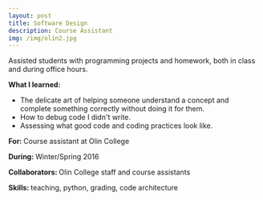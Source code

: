 ```yaml
---
layout: post
title: Software Design
description: Course Assistant
img: /img/olin2.jpg
---
```


Assisted students with programming projects and homework, both in class and during office hours.

<b>What I learned: </b>
- The delicate art of helping someone understand a concept and complete something correctly without doing it for them.
- How to debug code I didn't write.
- Assessing what good code and coding practices look like.

<b>For: </b>Course assistant at Olin College

<b>During: </b>Winter/Spring 2016

<b>Collaborators: </b>Olin College staff and course assistants

<b>Skills: </b>teaching, python, grading, code architecture